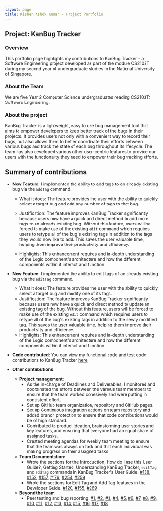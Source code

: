 ```yaml
---
layout: page
title: Kishen Ashok Kumar - Project Portfolio
---
```


## Project: KanBug Tracker

### Overview

This portfolio page highlights my contributions to KanBug Tracker - a Software Engineering project developed as part of the module CS2103T during my second year of undergraduate studies in the National University of Singapore. 

### About the Team

We are five Year 2 Computer Science undergraduates reading CS2103T: Software Engineering. 

### About the project

KanBug Tracker is a lightweight, easy to use bug management tool that aims to empower developers to keep better track of the bugs in their projects. It provides users not only with a convenient way to record their bugs, but also allows them to better coordinate their efforts between various bugs and track the state of each bug throughout its lifecycle. The team has also developed various other user-centric features to provide our users with the functionality they need to empower their bug tracking efforts. 

## Summary of contributions

* **New Feature**: I implemented the ability to add tags to an already existing bug via the `addTag` command.
  
  * What it does: The feature provides the user with the ability to quickly select a target bug and add any number of tags to that bug.
  
  * Justification: The feature improves KanBug Tracker significantly because users now have a quick and direct method to add more tags to an already existing bug. Without this feature, users will be forced to make use of the existing `edit` command which requires users to retype all of the bug's existing tags in addition to the tags they would now like to add. This saves the user valuable time, helping them improve their productivity and efficiency. 
  
  * Highlights: This enhancement requires and in-depth understanding of the Logic component's architecture and how the different components within it interact and function. 
  
* **New Feature**: I implemented the ability to edit tags of an already existing bug via the `editTag` command.

  * What it does: The feature provides the user with the ability to quickly select a target bug and modify one of its tags.
  * Justification: The feature improves KanBug Tracker significantly because users now have a quick and direct method to update an existing tag of the bug. Without this feature, users will be forced to make use of the existing `edit` command which requires users to retype all of the bug's existing tags in addition to the newly modified tag. This saves the user valuable time, helping them improve their productivity and efficiency. 
  * Highlights: This enhancement requires and in-depth understanding of the Logic component's architecture and how the different components within it interact and function. 
  
* **Code contributed**: You can view my functional code and test code contributions to KanBug Tracker [here](https://nus-cs2103-ay2021s1.github.io/tp-dashboard/#breakdown=true&search=&sort=groupTitle&sortWithin=title&since=2020-08-14&timeframe=commit&mergegroup=&groupSelect=groupByRepos&checkedFileTypes=docs~functional-code~test-code~other&tabOpen=true&tabType=authorship&tabAuthor=KishenKumarrrrr&tabRepo=AY2021S1-CS2103T-W17-1%2Ftp%5Bmaster%5D&authorshipIsMergeGroup=false&authorshipFileTypes=docs~functional-code~test-code)

* **Other contributions:**
  
  * **Project management**: 
    * As the in-charge of Deadlines and Deliverables, I monitored and coordinated the efforts between the various team members to ensure that the team worked cohesively and were putting in consistent effort. 
    * Set up GitHub team organization, repository and GitHub pages.
    * Set up Continuous Integration actions on team repository and added branch protection to ensure that code contributions would be of high standard.
    * Contributed to product ideation, brainstorming user stories and key features, and ensuring that everyone had an equal share of assigned tasks. 
    * Created meeting agendas for weekly team meeting to ensure that the team was always on task and that each individual was making progress on their assigned tasks. 
  * **Team Documentation:**
    * Wrote the sections for the Introduction, How do I use this User Guide?, Getting Started, Understanding KanBug Tracker, `editTag` and `addTag` commands in KanBug Tracker's User Guide. [#138](https://github.com/AY2021S1-CS2103T-W17-1/tp/pull/138),  [#152](https://github.com/AY2021S1-CS2103T-W17-1/tp/pull/152), [#157](https://github.com/AY2021S1-CS2103T-W17-1/tp/pull/157/files), [#176](https://github.com/AY2021S1-CS2103T-W17-1/tp/pull/176), [#254](https://github.com/AY2021S1-CS2103T-W17-1/tp/pull/254), [#259](https://github.com/AY2021S1-CS2103T-W17-1/tp/pull/259)
    * Wrote the sections for Edit Tag and Add Tag features in the Developer Guide. [#120](https://github.com/AY2021S1-CS2103T-W17-1/tp/pull/120), [#155](https://github.com/AY2021S1-CS2103T-W17-1/tp/pull/155), [#269](https://github.com/AY2021S1-CS2103T-W17-1/tp/pull/269)
  * **Beyond the team**:
    * Peer testing and bug reporting: [#1](https://github.com/KishenKumarrrrr/ped/issues/1), [#2](https://github.com/KishenKumarrrrr/ped/issues/2), [#3](https://github.com/KishenKumarrrrr/ped/issues/3), [#4](https://github.com/KishenKumarrrrr/ped/issues/4), [#5](https://github.com/KishenKumarrrrr/ped/issues/5), [#6](https://github.com/KishenKumarrrrr/ped/issues/6), [#7](https://github.com/KishenKumarrrrr/ped/issues/7), [#8](https://github.com/KishenKumarrrrr/ped/issues/8), [#9](https://github.com/KishenKumarrrrr/ped/issues/9), [#10](https://github.com/KishenKumarrrrr/ped/issues/10), [#11](https://github.com/KishenKumarrrrr/ped/issues/11), [#12](https://github.com/KishenKumarrrrr/ped/issues/12), [#13](https://github.com/KishenKumarrrrr/ped/issues/13), [#14](https://github.com/KishenKumarrrrr/ped/issues/14), [#15](https://github.com/KishenKumarrrrr/ped/issues/15), [#16](https://github.com/KishenKumarrrrr/ped/issues/16), [#17](https://github.com/KishenKumarrrrr/ped/issues/17), [#18](https://github.com/KishenKumarrrrr/ped/issues/18)
  
  
  
  
